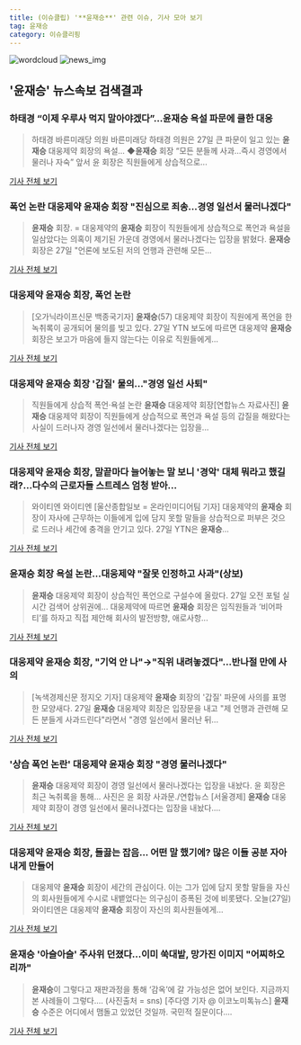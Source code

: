 ```yaml
---
title: (이슈클립) '**윤재승**' 관련 이슈, 기사 모아 보기
tag: 윤재승
category: 이슈클리핑
---
```

![wordcloud](https://s3.ap-northeast-2.amazonaws.com/lyrics101-wordcloud/2018-08-27-1535349003.png)
![news_img](https://user-images.githubusercontent.com/42597476/44507050-1206f400-a6e4-11e8-8d98-7ffbfebb353f.png)
## **'**윤재승**'** 뉴스속보 검색결과
### 하태경 “이제 우루사 먹지 말아야겠다”…**윤재승** 욕설 파문에 쿨한 대응

>하태경 바른미래당 의원 바른미래당 하태경 의원은 27일 큰 파문이 일고 있는 **윤재승** 대웅제약 회장의 욕설... ◆**윤재승** 회장 “모든 분들께 사과…즉시 경영에서 물러나 자숙” 앞서 윤 회장은 직원들에게 상습적으로...

<a href="http://www.segye.com/content/html/2018/08/27/20180827003095.html?OutUrl=naver" target="_blank">기사 전체 보기</a>

### 폭언 논란 대웅제약 **윤재승** 회장 "진심으로 죄송…경영 일선서 물러나겠다"

>**윤재승** 회장. = 대웅제약의 **윤재승** 회장이 직원들에게 상습적으로 폭언과 욕설을 일삼았다는 의혹이 제기된 가운데 경영에서 물러나겠다는 입장을 밝혔다. **윤재승** 회장은 27일 "언론에 보도된 저의 언행과 관련해 모든...

<a href="http://www.newsis.com/view/?id=NISX20180827_0000400893&cID=13001&pID=13000" target="_blank">기사 전체 보기</a>

### 대웅제약 **윤재승** 회장, 폭언 논란

>[오가닉라이프신문 백종국기자] **윤재승**(57) 대웅제약 회장이 직원에게 폭언을 한 녹취록이 공개되어 물의를 빚고 있다. 27일 YTN 보도에 따르면 대웅제약 **윤재승** 회장은 보고가 마음에 들지 않는다는 이유로 직원들에게...

<a href="http://www.iloveorganic.co.kr/news/articleView.html?idxno=216372" target="_blank">기사 전체 보기</a>

### 대웅제약 **윤재승** 회장 '갑질' 물의…"경영 일선 사퇴"

>직원들에게 상습적 폭언·욕설 논란 **윤재승** 대웅제약 회장[연합뉴스 자료사진] **윤재승** 대웅제약 회장이 직원들에게 상습적으로 폭언과 욕설 등의 갑질을 해왔다는 사실이 드러나자 경영 일선에서 물러나겠다는 입장을...

<a href="http://app.yonhapnews.co.kr/YNA/Basic/SNS/r.aspx?c=AKR20180827054100017&did=1195m" target="_blank">기사 전체 보기</a>

### 대웅제약 **윤재승** 회장, 말끝마다 늘어놓는 말 보니 '경악' 대체 뭐라고 했길래?...다수의 근로자들 스트레스 엄청 받아...

>와이티엔 와이티엔 [울산종합일보 = 온라인미디어팀 기자] 대웅제약의 **윤재승** 회장이 자사에 근무하는 이들에게 입에 담지 못할 말들을 상습적으로 퍼부은 것으로 드러나 세간에 충격을 안기고 있다. 27일 YTN은 **윤재승**...

<a href="http://www.ujnews.co.kr/news/articleView.html?idxno=421701" target="_blank">기사 전체 보기</a>

### **윤재승** 회장 욕설 논란…대웅제약 "잘못 인정하고 사과"(상보)

>**윤재승** 대웅제약 회장이 상습적인 폭언으로 구설수에 올랐다. 27일 오전 포털 실시간 검색어 상위권에... 대웅제약에 따르면 **윤재승** 회장은 임직원들과 ‘비어파티’를 하자고 직접 제안해 회사의 발전방향, 애로사항...

<a href="http://www.edaily.co.kr/news/newspath.asp?newsid=01492406619311584" target="_blank">기사 전체 보기</a>

### 대웅제약 **윤재승** 회장, "기억 안 나"→"직위 내려놓겠다"…반나절 만에 사의

>[녹색경제신문 정지오 기자] 대웅제약 **윤재승** 회장의 '갑질' 파문에 사의를 표명한 모양새다. 27일 **윤재승** 대웅제약 회장은 입장문을 내고 "제 언행과 관련해 모든 분들게 사과드린다"라면서 "경영 일선에서 물러난 뒤...

<a href="http://www.greened.kr/news/articleView.html?idxno=73090" target="_blank">기사 전체 보기</a>

### '상습 폭언 논란' 대웅제약 **윤재승** 회장 "경영 물러나겠다"

>**윤재승** 대웅제약 회장이 경영 일선에서 물러나겠다는 입장을 내놨다. 윤 회장은 최근 녹취록을 통해... 사진은 윤 회장 사과문./연합뉴스 [서울경제] **윤재승** 대웅제약 회장이 경영 일선에서 물러나겠다는 입장을 내놨다....

<a href="http://www.sedaily.com/NewsView/1S3IVNCUSV" target="_blank">기사 전체 보기</a>

### 대웅제약 **윤재승** 회장, 들끓는 잡음... 어떤 말 했기에? 많은 이들 공분 자아내게 만들어

>대웅제약 **윤재승** 회장이 세간의 관심이다. 이는 그가 입에 담지 못할 말들을 자신의 회사원들에게 수시로 내뱉었다는 의구심이 증폭된 것에 비롯됐다. 오늘(27일) 와이티엔은 대웅제약 **윤재승** 회장이 자신의 회사원들에게...

<a href="http://www.ksilbo.co.kr/news/articleView.html?idxno=655241" target="_blank">기사 전체 보기</a>

### **윤재승** '아슬아슬' 주사위 던졌다...이미 쑥대밭, 망가진 이미지 "어찌하오리까"

>**윤재승**이 그렇다고 재판과정을 통해 ‘감옥’에 갈 가능성은 없어 보인다. 지금까지 본 사례들이 그렇다.... (사진출처 = sns) [주다영 기자 @ 이코노미톡뉴스] **윤재승** 수준은 어디에서 맴돌고 있었던 것일까. 국민적 질문이다....

<a href="http://www.economytalk.kr/news/articleView.html?idxno=167622" target="_blank">기사 전체 보기</a>


